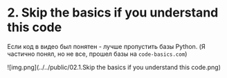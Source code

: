 # 2. Skip the basics if you understand this code

Если код в видео был понятен - лучше пропустить базы Python. 
(Я частично понял, но не все, прошел базы на `code-basics.com`)

![img.png](../../public/02.1.Skip the basics if you understand this code.png)
